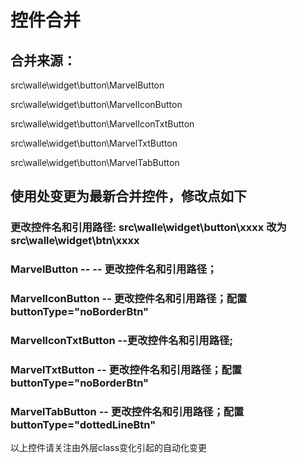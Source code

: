 # 控件合并

## 合并来源：

src\walle\widget\button\MarvelButton

src\walle\widget\button\MarvelIconButton

src\walle\widget\button\MarvelIconTxtButton

src\walle\widget\button\MarvelTxtButton

src\walle\widget\button\MarvelTabButton


## 使用处变更为最新合并控件，修改点如下

### 更改控件名和引用路径: src\walle\widget\button\xxxx  改为  src\walle\widget\btn\xxxx

### MarvelButton   -- -- 更改控件名和引用路径；
### MarvelIconButton    -- 更改控件名和引用路径；配置buttonType="noBorderBtn"
### MarvelIconTxtButton --更改控件名和引用路径;
### MarvelTxtButton -- 更改控件名和引用路径；配置buttonType="noBorderBtn"
### MarvelTabButton  -- 更改控件名和引用路径；配置buttonType="dottedLineBtn"

以上控件请关注由外层class变化引起的自动化变更

